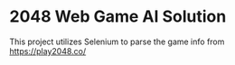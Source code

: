 # 2048 Web Game AI Solution
This project utilizes Selenium to parse the game info from https://play2048.co/
